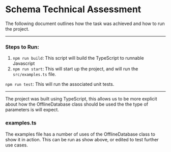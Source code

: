 # Schema Technical Assessment

The following document outlines how the task was achieved and how to run the project.

---- 

### Steps to Run:

1. `npm run build`: This script will build the TypeScript to runnable Javascript
2. `npm run start`: This will start up the project, and will run the `src/examples.ts` file.

`npm run test`: This will run the associated unit tests.

----

The project was built using TypeScript, this allows us to be more explicit about
how the OfflineDatabase class should be used the the type of parameters is will expect.

### examples.ts

The examples file has a number of uses of the OfflineDatabase class to show it in action. This can be run as show above, or edited to test further use cases.